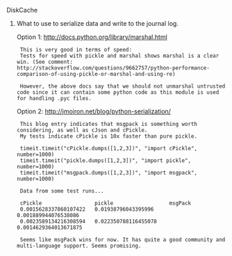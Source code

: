 DiskCache 

1. What to use to serialize data and write to the journal log.

	Option 1: 
		http://docs.python.org/library/marshal.html
		
		This is very good in terms of speed:
		Tests for speed with pickle and marshal shows marshal is a clear win. (See comment: http://stackoverflow.com/questions/9662757/python-performance-comparison-of-using-pickle-or-marshal-and-using-re)
		
		However, the above docs say that we should not unmarshal untrusted code since it can contain some python code as this module is used for handling .pyc files.
		
	Option 2:
		http://jmoiron.net/blog/python-serialization/
		
		This blog entry indicates that msgpack is something worth considering, as well as cJson and cPickle.
		My tests indicate cPickle is 10x faster than pure pickle.
		
		timeit.timeit("cPickle.dumps([1,2,3])", "import cPickle", number=1000)
		timeit.timeit("pickle.dumps([1,2,3])", "import pickle", number=1000)
		timeit.timeit("msgpack.dumps([1,2,3])", "import msgpack", number=1000)
		
		Data from some test runs...
		
		cPickle					pickle					msgPack
		0.0015628337860107422	0.01938796043395996		0.001889944076538086
		0.0023589134216308594	0.022350788116455078	0.0014629364013671875
		
		Seems like msgPack wins for now. It has quite a good community and multi-language support. Seems promising.
	